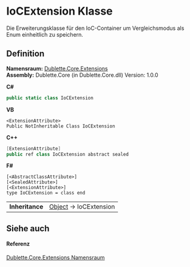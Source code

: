 # IoCExtension Klasse


Die Erweiterungsklasse für den IoC-Container um Vergleichsmodus als Enum einheitlich zu speichern.



## Definition
**Namensraum:** <a href="N_Dublette_Core_Extensions.md">Dublette.Core.Extensions</a>  
**Assembly:** Dublette.Core (in Dublette.Core.dll) Version: 1.0.0

**C#**
``` C#
public static class IoCExtension
```
**VB**
``` VB
<ExtensionAttribute>
Public NotInheritable Class IoCExtension
```
**C++**
``` C++
[ExtensionAttribute]
public ref class IoCExtension abstract sealed
```
**F#**
``` F#
[<AbstractClassAttribute>]
[<SealedAttribute>]
[<ExtensionAttribute>]
type IoCExtension = class end
```

<table><tr><td><strong>Inheritance</strong></td><td><a href="https://learn.microsoft.com/dotnet/api/system.object" target="_blank" rel="noopener noreferrer">Object</a>  →  IoCExtension</td></tr>
</table>



## Siehe auch


#### Referenz
<a href="N_Dublette_Core_Extensions.md">Dublette.Core.Extensions Namensraum</a>  
